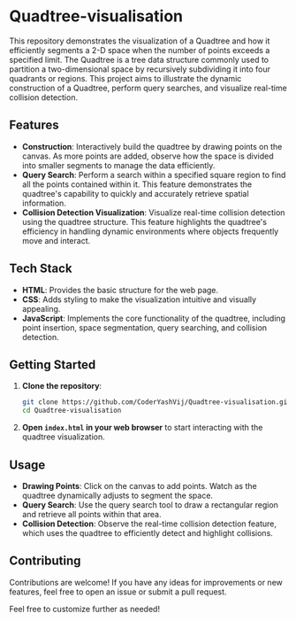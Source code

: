 # Quadtree-visualisation

This repository demonstrates the visualization of a Quadtree and how it efficiently segments a 2-D space when the number of points exceeds a specified limit. The Quadtree is a tree data structure commonly used to partition a two-dimensional space by recursively subdividing it into four quadrants or regions. This project aims to illustrate the dynamic construction of a Quadtree, perform query searches, and visualize real-time collision detection.

## Features

- **Construction**: Interactively build the quadtree by drawing points on the canvas. As more points are added, observe how the space is divided into smaller segments to manage the data efficiently.
- **Query Search**: Perform a search within a specified square region to find all the points contained within it. This feature demonstrates the quadtree's capability to quickly and accurately retrieve spatial information.
- **Collision Detection Visualization**: Visualize real-time collision detection using the quadtree structure. This feature highlights the quadtree's efficiency in handling dynamic environments where objects frequently move and interact.

## Tech Stack

- **HTML**: Provides the basic structure for the web page.
- **CSS**: Adds styling to make the visualization intuitive and visually appealing.
- **JavaScript**: Implements the core functionality of the quadtree, including point insertion, space segmentation, query searching, and collision detection.

## Getting Started

1. **Clone the repository**:
   ```bash
   git clone https://github.com/CoderYashVij/Quadtree-visualisation.git
   cd Quadtree-visualisation
   ```

2. **Open `index.html` in your web browser** to start interacting with the quadtree visualization.

## Usage

- **Drawing Points**: Click on the canvas to add points. Watch as the quadtree dynamically adjusts to segment the space.
- **Query Search**: Use the query search tool to draw a rectangular region and retrieve all points within that area.
- **Collision Detection**: Observe the real-time collision detection feature, which uses the quadtree to efficiently detect and highlight collisions.

## Contributing

Contributions are welcome! If you have any ideas for improvements or new features, feel free to open an issue or submit a pull request.

Feel free to customize further as needed!
